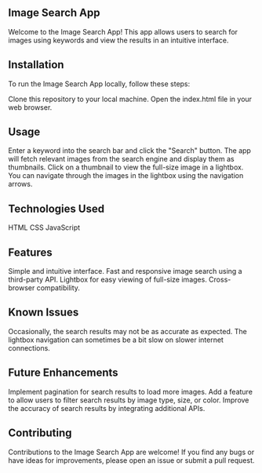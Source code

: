  ## Image Search App

Welcome to the Image Search App! This app allows users to search for images using keywords and view the results in an intuitive interface.


## Installation
To run the Image Search App locally, follow these steps:

Clone this repository to your local machine.
Open the index.html file in your web browser.

## Usage

Enter a keyword into the search bar and click the "Search" button.
The app will fetch relevant images from the search engine and display them as thumbnails.
Click on a thumbnail to view the full-size image in a lightbox.
You can navigate through the images in the lightbox using the navigation arrows.

## Technologies Used

HTML
CSS
JavaScript

## Features
Simple and intuitive interface.
Fast and responsive image search using a third-party API.
Lightbox for easy viewing of full-size images.
Cross-browser compatibility.

## Known Issues
Occasionally, the search results may not be as accurate as expected.
The lightbox navigation can sometimes be a bit slow on slower internet connections.

## Future Enhancements

Implement pagination for search results to load more images.
Add a feature to allow users to filter search results by image type, size, or color.
Improve the accuracy of search results by integrating additional APIs.

## Contributing

Contributions to the Image Search App are welcome! If you find any bugs or 
have ideas for improvements, please open an issue or submit a pull request.